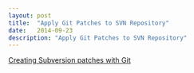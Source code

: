 ```yaml
---
layout: post
title:  "Apply Git Patches to SVN Repository"
date:   2014-09-23
description: "Apply Git Patches to SVN Repository"
---
```


[Creating Subversion patches with Git](http://codeprairie.net/blogs/chrisortman/archive/2008/01/14/creating-subversion-patches-with-git.aspx)